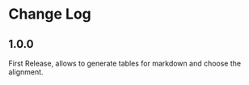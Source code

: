 # Change Log

## 1.0.0
First Release, allows to generate tables for markdown and choose the alignment.
